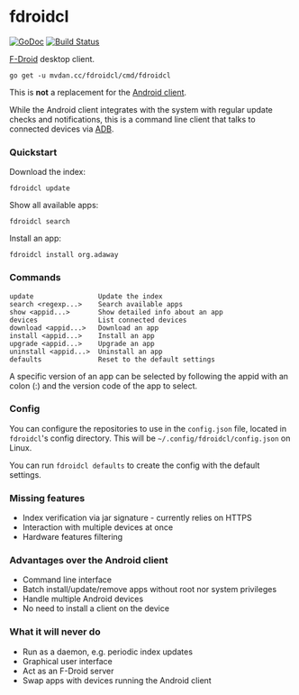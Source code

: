 # fdroidcl

[![GoDoc](https://godoc.org/github.com/mvdan/fdroidcl?status.svg)](https://godoc.org/mvdan.cc/fdroidcl)
[![Build Status](https://travis-ci.org/mvdan/fdroidcl.svg?branch=master)](https://travis-ci.org/mvdan/fdroidcl)

[F-Droid](https://f-droid.org/) desktop client.

	go get -u mvdan.cc/fdroidcl/cmd/fdroidcl

This is **not** a replacement for the [Android client](https://gitlab.com/fdroid/fdroidclient).

While the Android client integrates with the system with regular update checks
and notifications, this is a command line client that talks to connected
devices via [ADB](https://developer.android.com/tools/help/adb.html).

### Quickstart

Download the index:

	fdroidcl update

Show all available apps:

	fdroidcl search

Install an app:

	fdroidcl install org.adaway

### Commands

	update                Update the index
	search <regexp...>    Search available apps
	show <appid...>       Show detailed info about an app
	devices               List connected devices
	download <appid...>   Download an app
	install <appid...>    Install an app
	upgrade <appid...>    Upgrade an app
	uninstall <appid...>  Uninstall an app
	defaults              Reset to the default settings

  A specific version of an app can be selected by following the appid with an colon (:) and the version code of the app to select.

### Config

You can configure the repositories to use in the `config.json` file,
located in `fdroidcl`'s config directory. This will be
`~/.config/fdroidcl/config.json` on Linux.

You can run `fdroidcl defaults` to create the config with the default
settings.

### Missing features

 * Index verification via jar signature - currently relies on HTTPS
 * Interaction with multiple devices at once
 * Hardware features filtering

### Advantages over the Android client

 * Command line interface
 * Batch install/update/remove apps without root nor system privileges
 * Handle multiple Android devices
 * No need to install a client on the device

### What it will never do

 * Run as a daemon, e.g. periodic index updates
 * Graphical user interface
 * Act as an F-Droid server
 * Swap apps with devices running the Android client
